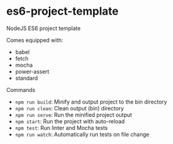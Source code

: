# es6-project-template

NodeJS ES6 project template

Comes equipped with:

- babel
- fetch
- mocha
- power-assert
- standard

Commands

- `npm run build`: Minify and output project to the bin directory
- `npm run clean`: Clean output (bin) directory
- `npm run serve`: Run the minified project output
- `npm start`: Run the project with auto-reload
- `npm test`: Run linter and Mocha tests
- `npm run watch`: Automatically run tests on file change
